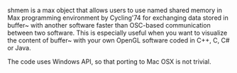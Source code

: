 shmem is a max object that allows users to use named shared memory in Max programming environment by Cycling'74 for exchanging data stored in buffer~ with another software faster than OSC-based communication between two software.
This is especially useful when you want to visualize the content of buffer~ with your own OpenGL software coded in C++, C, C# or Java.

The code uses Windows API, so that porting to Mac OSX is not trivial.

